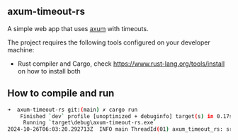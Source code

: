 axum-timeout-rs
-----
A simple web app that uses [axum](https://github.com/tokio-rs/axum) with timeouts.

The project requires the following tools configured on your developer machine:
- Rust compiler and Cargo, check https://www.rust-lang.org/tools/install on how to install both

## How to compile and run
```bash
➜  axum-timeout-rs git:(main) ✗ cargo run
    Finished `dev` profile [unoptimized + debuginfo] target(s) in 0.17s
     Running `target\debug\axum-timeout-rs.exe`
2024-10-26T06:03:20.292713Z  INFO main ThreadId(01) axum_timeout_rs: src/main.rs:93: Server listening for HTTP on 127.0.0.1:18080
```
